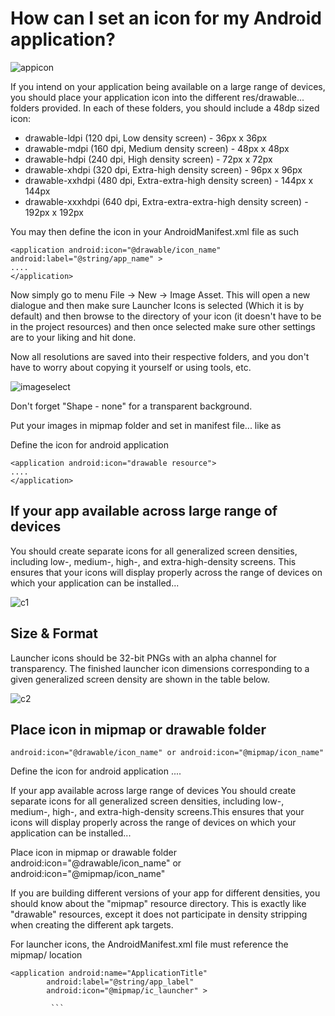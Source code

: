 # How can I set an icon for my Android application?

![appicon](https://user-images.githubusercontent.com/51777024/86588600-a19caf80-bfa9-11ea-8ded-83cc017d955d.jpg)

If you intend on your application being available on a large range of devices, you should place your application icon into the different res/drawable... folders provided. In each of these folders, you should include a 48dp sized icon:

* drawable-ldpi (120 dpi, Low density screen) - 36px x 36px
* drawable-mdpi (160 dpi, Medium density screen) - 48px x 48px
* drawable-hdpi (240 dpi, High density screen) - 72px x 72px
* drawable-xhdpi (320 dpi, Extra-high density screen) - 96px x 96px
* drawable-xxhdpi (480 dpi, Extra-extra-high density screen) - 144px x 144px
* drawable-xxxhdpi (640 dpi, Extra-extra-extra-high density screen) - 192px x 192px

You may then define the icon in your AndroidManifest.xml file as such
```
<application android:icon="@drawable/icon_name" android:label="@string/app_name" >
.... 
</application> 
```
Now simply go to menu File → New → Image Asset. This will open a new dialogue and then make sure Launcher Icons is selected (Which it is by default) and then browse to the directory of your icon (it doesn't have to be in the project resources) and then once selected make sure other settings are to your liking and hit done.

Now all resolutions are saved into their respective folders, and you don't have to worry about copying it yourself or using tools, etc.

![imageselect](https://user-images.githubusercontent.com/51777024/86590268-e4ac5200-bfac-11ea-9969-51d0d6df7634.png)

Don't forget "Shape - none" for a transparent background.

Put your images in mipmap folder and set in manifest file... like as

Define the icon for android application
```
<application android:icon="drawable resource">
.... 
</application> 
 ```
 ## If your app available across large range of devices
 
 You should create separate icons for all generalized screen densities, including low-, medium-, high-, and extra-high-density screens. This ensures that your icons will display properly across the range of devices on which your application can be installed...
  
 ![c1](https://user-images.githubusercontent.com/51777024/86591300-f131aa00-bfae-11ea-8049-0d50ec0a41a9.png)
 
 
 ## Size & Format
 
Launcher icons should be 32-bit PNGs with an alpha channel for transparency. The finished launcher icon dimensions corresponding to a given generalized screen density are shown in the table below.

![c2](https://user-images.githubusercontent.com/51777024/86591317-f858b800-bfae-11ea-9d8f-b784187326f1.png)

 
 ## Place icon in mipmap or drawable folder
 ```
 android:icon="@drawable/icon_name" or android:icon="@mipmap/icon_name"
  ```
Define the icon for android application
<application android:icon="drawable resource">
.... 
</application> 

If your app available across large range of devices
You should create separate icons for all generalized screen densities, including low-, medium-, high-, and extra-high-density screens.This ensures that your icons will display properly across the range of devices on which your application can be installed...

Place icon in mipmap or drawable folder
android:icon="@drawable/icon_name" or android:icon="@mipmap/icon_name"

If you are building different versions of your app for different densities, you should know about the "mipmap" resource directory. This is exactly like "drawable" resources, except it does not participate in density stripping when creating the different apk targets.

For launcher icons, the AndroidManifest.xml file must reference the mipmap/ location
 ```
<application android:name="ApplicationTitle"
         android:label="@string/app_label"
         android:icon="@mipmap/ic_launcher" >
         
          ```
